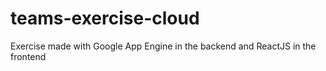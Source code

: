 # teams-exercise-cloud
Exercise made with Google App Engine in the backend and ReactJS in the frontend
